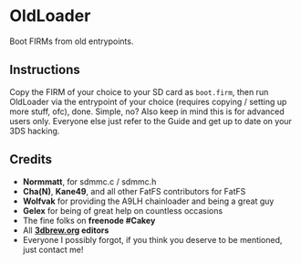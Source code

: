 # OldLoader
Boot FIRMs from old entrypoints.

## Instructions
Copy the FIRM of your choice to your SD card as `boot.firm`, then run OldLoader via the entrypoint of your choice (requires copying / setting up more stuff, ofc), done. Simple, no? Also keep in mind this is for advanced users only. Everyone else just refer to the Guide and get up to date on your 3DS hacking.

## Credits
* **Normmatt**, for sdmmc.c / sdmmc.h
* **Cha(N)**, **Kane49**, and all other FatFS contributors for FatFS
* **Wolfvak** for providing the A9LH chainloader and being a great guy
* **Gelex** for being of great help on countless occasions
* The fine folks on **freenode #Cakey**
* All **[3dbrew.org](https://www.3dbrew.org/wiki/Main_Page) editors**
* Everyone I possibly forgot, if you think you deserve to be mentioned, just contact me!
